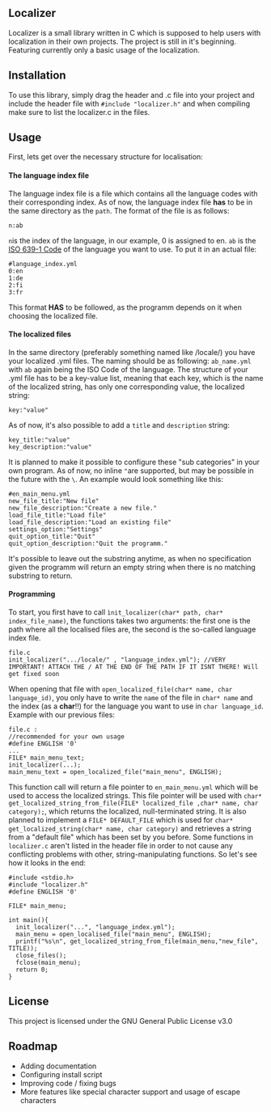 ## Localizer
Localizer is a small library written in C which is supposed to help users with localization in their own projects.
The project is still in it's beginning. Featuring currently only a basic usage of the localization.

## Installation
To use this library, simply drag the header and .c file into your project and include the header file with 
``#include "localizer.h"`` and when compiling make sure to list the localizer.c in the files.

## Usage
First, lets get over the necessary structure for localisation:
#### The language index file
The language index file is a file which contains all the language codes with their corresponding index. As of now, the language index file **has** to be in the same directory as the `path`. The format of the file is as follows:
```
n:ab
```
`n`is the index of the language, in our example, 0 is assigned to en. `ab` is the [ISO 639-1 Code](https://en.wikipedia.org/wiki/List_of_ISO_639-1_codes) of the language you want to use. To put it in an actual file:
```
#language_index.yml
0:en
1:de
2:fi
3:fr
```
This format **HAS** to be followed, as the programm depends on it when choosing the localized file.
#### The localized files
In the same directory (preferably something named like /locale/) you have your localized .yml files. The naming should be as following:
`ab_name.yml` with `ab` again being the ISO Code of the language.
The structure of your .yml file has to be a key-value list, meaning that each key, which is the name of the localized string, has only one corresponding value, the localized string:
```
key:"value"
```
As of now, it's also possible to add a `title` and `description` string:
```
key_title:"value"
key_description:"value"
```
It is planned to make it possible to configure these "sub categories" in your own program.
As of now, no inline `"`are supported, but may be possible in the future with the `\`. An example would look something like this:
```
#en_main_menu.yml
new_file_title:"New file"
new_file_description:"Create a new file."
load_file_title:"Load file"
load_file_description:"Load an existing file"
settings_option:"Settings"
quit_option_title:"Quit"
quit_option_description:"Quit the programm."
```
It's possible to leave out the substring anytime, as when no specification given the programm will return an empty string when there is no matching substring to return.

#### Programming
To start, you first have to call `ìnit_localizer(char* path, char* index_file_name)`, the functions takes two arguments: the first one is the path where all the localised files are, the second is the so-called language index file.
```
file.c
init_localizer(".../locale/" , "language_index.yml"); //VERY IMPORTANT! ATTACH THE / AT THE END OF THE PATH IF IT ISNT THERE! Will get fixed soon
```
When opening that file with `open_localized_file(char* name, char language_id)`, you only have to write the `name` of the file in `char* name` and the index (as a **char**!!) for the language you want to use in `char language_id`.
Example with our previous files:
```
file.c :
//recommended for your own usage
#define ENGLISH '0'
...
FILE* main_menu_text;
init_localizer(...);
main_menu_text = open_localized_file("main_menu", ENGLISH);
```
This function call will return a file pointer to `en_main_menu.yml` which will be used to access the localized strings. This file pointer will be used with `char* get_localized_string_from_file(FILE* localized_file ,char* name, char category);`, which returns the localized, null-terminated string. It is also planned to implement a `FILE* DEFAULT_FILE` which is used for `char* get_localized_string(char* name, char category)` and retrieves a string from a "default file" which has been set by you before. 
Some functions in `localizer.c` aren't listed in the header file in order to not cause any conflicting problems with other, string-manipulating functions.
So let's see how it looks in the end:
```
#include <stdio.h>
#include "localizer.h"
#define ENGLISH '0'

FILE* main_menu;

int main(){
  init_localizer("...", "language_index.yml");
  main_menu = open_localised_file("main_menu", ENGLISH);
  printf("%s\n", get_localized_string_from_file(main_menu,"new_file", TITLE));
  close_files();
  fclose(main_menu);
  return 0;
}
```

## License
This project is licensed under the GNU General Public License v3.0
## Roadmap
- Adding documentation
-  Configuring install script
- Improving code / fixing bugs
- More features like special character support and usage of escape characters
